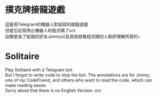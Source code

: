 # 撲克牌接龍遊戲
這是用Telegram的機器人對話寫的接龍遊戲  
但是忘記寫停止機器人的程式碼了orz  
註解是為了給我的好友Jimmy以及其他想看程式碼的人較好理解所寫的~  
# Solitaire  
Play Solitaire with a Telegram bot.  
But I forgot to write code to stop the bot.
The annotations are for Jimmy, one of my CodeFriend, and others who want to read the code, which can make reading easier.  
Sorry about that there is no English Version. orz  
